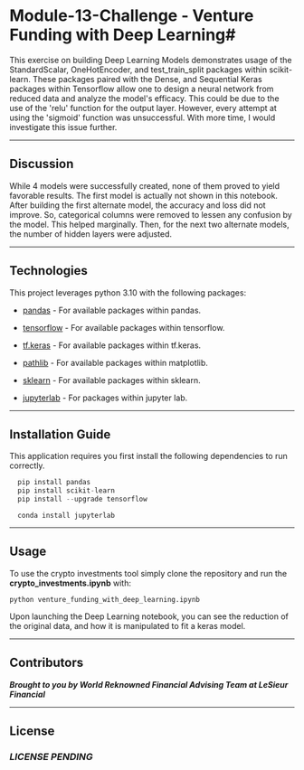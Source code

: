 # Module-13-Challenge - Venture Funding with Deep Learning#



This exercise on building Deep Learning Models demonstrates usage of the StandardScalar, OneHotEncoder, and test_train_split packages within scikit-learn. These packages paired with the Dense, and Sequential Keras packages within Tensorflow allow one to design a neural network from reduced data and analyze the model's efficacy. This could be due to the use of the 'relu' function for the output layer. However, every attempt at using the 'sigmoid' function was unsuccessful. With more time, I would investigate this issue further. 

---

## Discussion

While 4 models were successfully created, none of them proved to yield favorable results. The first model is actually not shown in this notebook. After building the first alternate model, the accuracy and loss did not improve. So, categorical columns were removed to lessen any confusion by the model. This helped marginally. Then, for the next two alternate models, the number of hidden layers were adjusted. 

---

## Technologies

This project leverages python 3.10 with the following packages:

* [pandas](https://github.com/pandas-dev/pandas) - For available packages within pandas.

* [tensorflow](https://www.tensorflow.org/api_docs/python/tf) - For available packages within tensorflow.

* [tf.keras](https://www.tensorflow.org/api_docs/python/tf/keras) - For available packages within tf.keras.

* [pathlib](https://github.com/matplotlib/matplotlib) - For available packages within matplotlib.

* [sklearn](https://scikit-learn.org/stable/) - For available packages within sklearn.

* [jupyterlab](https://github.com/jupyterlab/jupyterlab) - For packages within jupyter lab.

---

## Installation Guide

This application requires you first install the following dependencies to run correctly.

```python
  pip install pandas
  pip install scikit-learn
  pip install --upgrade tensorflow
```

```jupyter lab
  conda install jupyterlab
```

---

## Usage

To use the crypto investments tool simply clone the repository and run the **crypto_investments.ipynb** with:

```jupyterlab
python venture_funding_with_deep_learning.ipynb
```

Upon launching the Deep Learning notebook, you can see the reduction of the original data, and how it is manipulated to fit a keras model.

---

## Contributors

***Brought to you by World Reknowned Financial Advising Team at LeSieur Financial***

---

## License

### *LICENSE PENDING*